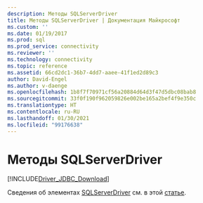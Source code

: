```yaml
---
description: Методы SQLServerDriver
title: Методы SQLServerDriver | Документация Майкрософт
ms.custom: ''
ms.date: 01/19/2017
ms.prod: sql
ms.prod_service: connectivity
ms.reviewer: ''
ms.technology: connectivity
ms.topic: reference
ms.assetid: 66cd2dc1-36b7-4dd7-aaee-41f1ed2d89c3
author: David-Engel
ms.author: v-daenge
ms.openlocfilehash: 1b8f7f70971cf56a20884d64d3f47d5dbc08bab8
ms.sourcegitcommit: 33f0f190f962059826e002be165a2bef4f9e350c
ms.translationtype: HT
ms.contentlocale: ru-RU
ms.lasthandoff: 01/30/2021
ms.locfileid: "99176638"
---
```

# <a name="sqlserverdriver-methods"></a>Методы SQLServerDriver
[!INCLUDE[Driver_JDBC_Download](../../../includes/driver_jdbc_download.md)]

  Сведения об элементах [SQLServerDriver](../../../connect/jdbc/reference/sqlserverdriver-class.md) см. в этой [статье](../../../connect/jdbc/reference/sqlserverdriver-members.md).  
  
  
